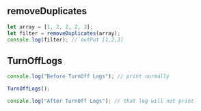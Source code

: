 ## removeDuplicates

```js client
let array = [1, 2, 2, 2, 3];
let filter = removeDuplicates(array);
console.log(filter); // outPut [1,2,3]
```

## TurnOffLogs

```js client
console.log("Before TurnOff Logs"); // print normally

TurnOffLogs();

console.log("After TurnOff Logs"); // that log will not print
```
